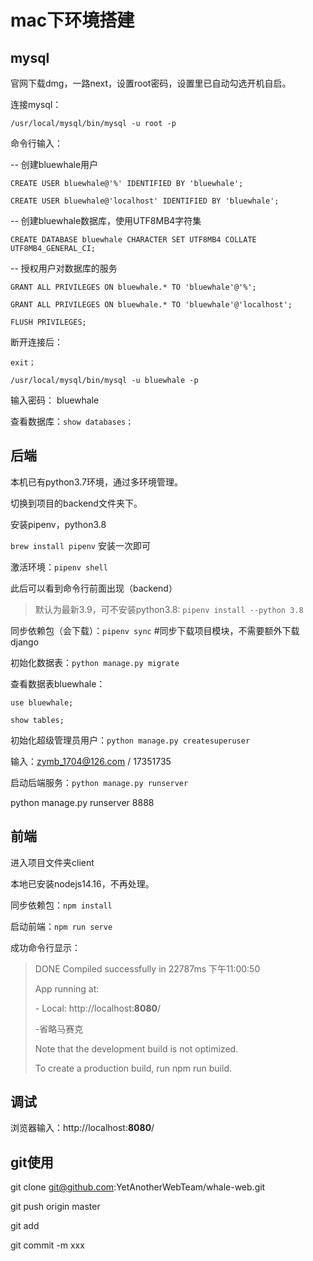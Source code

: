 # mac下环境搭建

## mysql

官网下载dmg，一路next，设置root密码，设置里已自动勾选开机自启。

连接mysql：

`/usr/local/mysql/bin/mysql -u root -p`

命令行输入：

-- 创建bluewhale用户

`CREATE USER bluewhale@'%' IDENTIFIED BY 'bluewhale';`

`CREATE USER bluewhale@'localhost' IDENTIFIED BY 'bluewhale';`



-- 创建bluewhale数据库，使用UTF8MB4字符集

`CREATE DATABASE bluewhale CHARACTER SET UTF8MB4 COLLATE UTF8MB4_GENERAL_CI;`



-- 授权用户对数据库的服务

`GRANT ALL PRIVILEGES ON bluewhale.* TO 'bluewhale'@'%';`

`GRANT ALL PRIVILEGES ON bluewhale.* TO 'bluewhale'@'localhost';`

`FLUSH PRIVILEGES;`



断开连接后：

`exit；`

`/usr/local/mysql/bin/mysql -u bluewhale -p`

输入密码： bluewhale



查看数据库：`show databases；`



## 后端

本机已有python3.7环境，通过多环境管理。

切换到项目的backend文件夹下。

安装pipenv，python3.8

`brew install pipenv` 安装一次即可

激活环境：`pipenv shell`

此后可以看到命令行前面出现（backend）

> 默认为最新3.9，可不安装python3.8: `pipenv install --python 3.8`

同步依赖包（会下载）：`pipenv sync` #同步下载项目模块，不需要额外下载django

初始化数据表：`python manage.py migrate`



查看数据表bluewhale：

`use bluewhale;`

`show tables;`



初始化超级管理员用户：`python manage.py createsuperuser`

输入：zymb_1704@126.com / 17351735



启动后端服务：`python manage.py runserver`

python manage.py runserver 8888



## 前端

进入项目文件夹client

本地已安装nodejs14.16，不再处理。

同步依赖包：`npm install `

启动前端：`npm run serve`



成功命令行显示：

>  DONE Compiled successfully in 22787ms               下午11:00:50
>
> 
>
> 
>
>  App running at:
>
>  \- Local:  http://localhost:**8080**/ 
>
> -省略马赛克
>
>  Note that the development build is not optimized.
>
>  To create a production build, run npm run build.

## 调试

浏览器输入：http://localhost:**8080**/



## git使用

git clone [git@github.com](mailto:git@github.com):YetAnotherWebTeam/whale-web.git

git push origin master

git add

git commit -m xxx



